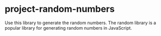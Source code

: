 # project-random-numbers
Use this library to generate the random numbers. The random library is a popular library for generating random numbers in JavaScript.
